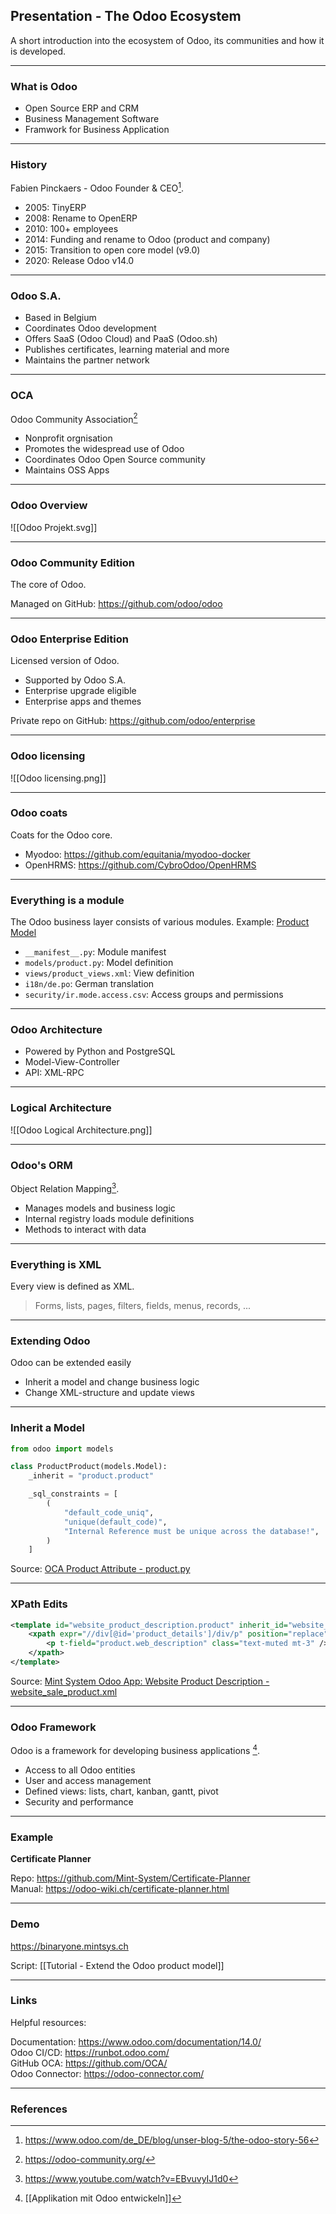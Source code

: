 ## Presentation - The Odoo Ecosystem

A short introduction into the ecosystem of Odoo, its communities and how it is developed.

---
### What is Odoo

* Open Source ERP and CRM
* Business Management Software
* Framwork for Business Application

---
### History

Fabien Pinckaers - Odoo Founder & CEO[^1].

* 2005: TinyERP
* 2008: Rename to OpenERP
* 2010: 100+ employees
* 2014: Funding and rename to Odoo (product and company)
* 2015: Transition to open core model (v9.0)
* 2020: Release Odoo v14.0

---
### Odoo S.A.

* Based in Belgium
* Coordinates Odoo development
* Offers SaaS (Odoo Cloud) and PaaS (Odoo.sh)
* Publishes certificates, learning material and more
* Maintains the partner network

---
### OCA

Odoo Community Association[^4]

* Nonprofit orgnisation
* Promotes the widespread use of Odoo
* Coordinates Odoo Open Source community
* Maintains OSS Apps

---
### Odoo Overview

![[Odoo Projekt.svg]]

---

### Odoo Community Edition

The core of Odoo.

Managed on GitHub: <https://github.com/odoo/odoo>

---
### Odoo Enterprise Edition

Licensed version of Odoo.

* Supported by Odoo S.A.
* Enterprise upgrade eligible
* Enterprise apps and themes

Private repo on GitHub: <https://github.com/odoo/enterprise>

---
### Odoo licensing

![[Odoo licensing.png]]

---
### Odoo coats

Coats for the Odoo core.

* Myodoo: <https://github.com/equitania/myodoo-docker>
* OpenHRMS: <https://github.com/CybroOdoo/OpenHRMS>

---
### Everything is a module

The Odoo business layer consists of various modules. Example: [Product Model](https://github.com/odoo/odoo/tree/14.0/addons/product)

* `__manifest__.py`:  Module manifest
* `models/product.py`: Model definition
* `views/product_views.xml`: View definition
* `i18n/de.po`: German translation
* `security/ir.mode.access.csv`: Access groups and permissions

---
### Odoo Architecture

* Powered by Python and PostgreSQL
* Model-View-Controller
* API: XML-RPC

---
### Logical Architecture

![[Odoo Logical Architecture.png]]

---
###  Odoo's ORM

Object Relation Mapping[^2].

* Manages models and business logic
* Internal registry loads module definitions
* Methods to interact with data

---
### Everything is XML

Every view is defined as XML.

> Forms, lists, pages, filters, fields, menus, records, ...

---
### Extending Odoo

Odoo can be extended easily

* Inherit a model and change business logic
* Change XML-structure and update views

---
### Inherit a Model

```py
from odoo import models

class ProductProduct(models.Model):
    _inherit = "product.product"

    _sql_constraints = [
        (
            "default_code_uniq",
            "unique(default_code)",
            "Internal Reference must be unique across the database!",
        )
    ]
```

Source: [OCA Product Attribute - product.py](https://github.com/OCA/product-attribute/blob/14.0/product_code_unique/models/product.py)

---
### XPath Edits

```xml
<template id="website_product_description.product" inherit_id="website_sale.product">
	<xpath expr="//div[@id='product_details']/div/p" position="replace">
		<p t-field="product.web_description" class="text-muted mt-3" />
	</xpath>
</template>
```

Source: [Mint System Odoo App: Website Product Description - website_sale_product.xml](https://github.com/Mint-System/Odoo-App-Website-Product-Description/blob/14.0/views/website_sale_product.xml)

---
### Odoo Framework

Odoo is a framework for developing business applications [^3].

* Access to all Odoo entities
* User and access management
* Defined views: lists, chart, kanban, gantt, pivot
* Security and performance

---
### Example

**Certificate Planner**

Repo: <https://github.com/Mint-System/Certificate-Planner>\
Manual: <https://odoo-wiki.ch/certificate-planner.html>

---
### Demo

<https://binaryone.mintsys.ch>

Script: [[Tutorial - Extend the Odoo product model]]

---
### Links

Helpful resources:

Documentation: <https://www.odoo.com/documentation/14.0/>\
Odoo CI/CD: <https://runbot.odoo.com/>\
GitHub OCA: <https://github.com/OCA/>\
Odoo Connector: <https://odoo-connector.com/>

---
### References

[^1]: <https://www.odoo.com/de_DE/blog/unser-blog-5/the-odoo-story-56>
[^2]: <https://www.youtube.com/watch?v=EBvuvyIJ1d0>
[^3]: [[Applikation mit Odoo entwickeln]]
[^4]: <https://odoo-community.org/>
